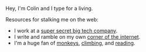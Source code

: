 Hey, I'm Colin and I type for a living. 

Resources for stalking me on the web:
- I work at a [super secret big tech company](https://www.youtube.com/watch?v=dQw4w9WgXcQ).
- I write and ramble on my own [corner of the internet](https://www.colinbethea.com/).
- I'm a huge fan of [monkeys](https://nationalzoo.si.edu/animals/emperor-tamarin), [climbing](https://www.youtube.com/watch?v=vcRBT9Q9jXM), and [reading](https://www.colinbethea.com/bookshelf).
